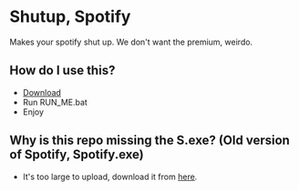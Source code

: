 # Shutup, Spotify
Makes your spotify shut up. We don't want the premium, weirdo.

## How do I use this?
* [Download](https://github.com/Takaovi/SpotifyShutUp/archive/Public.zip)
* Run RUN_ME.bat
* Enjoy

## Why is this repo missing the S.exe? (Old version of Spotify, Spotify.exe)
* It's too large to upload, download it from [here](https://github.com/Takaovi/ShutUpSpotify/releases/download/Public/S.exe).
